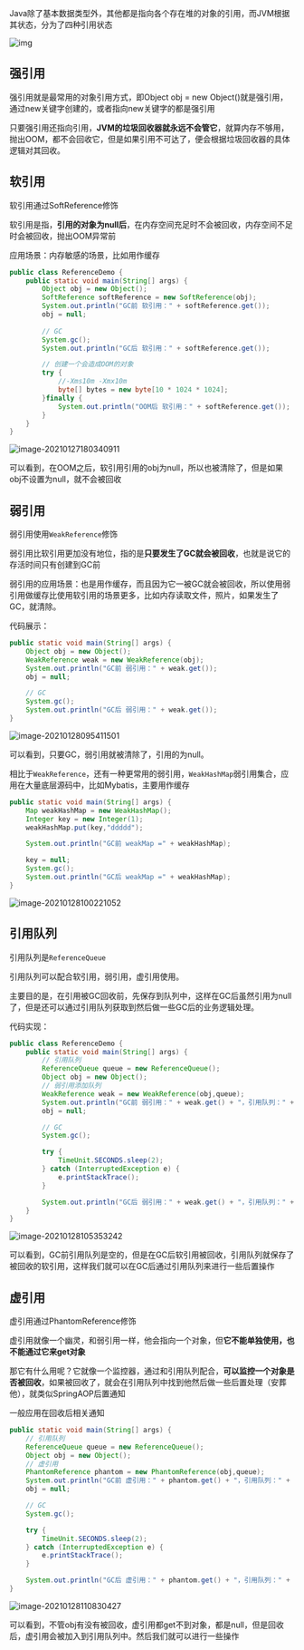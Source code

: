 Java除了基本数据类型外，其他都是指向各个存在堆的对象的引用，而JVM根据其状态，分为了四种引用状态

![img](image/64ea2b62d18c4f6780e3d9fbb5cb4e2e)

## 强引用

强引用就是最常用的对象引用方式，即Object obj = new Object()就是强引用，通过new关键字创建的，或者指向new关键字的都是强引用

只要强引用还指向引用，**JVM的垃圾回收器就永远不会管它**，就算内存不够用，抛出OOM，都不会回收它，但是如果引用不可达了，便会根据垃圾回收器的具体逻辑对其回收。

## 软引用

软引用通过SoftReference修饰

软引用是指，**引用的对象为null后**，在内存空间充足时不会被回收，内存空间不足时会被回收，抛出OOM异常前

应用场景：内存敏感的场景，比如用作缓存

```java
public class ReferenceDemo {
    public static void main(String[] args) {
        Object obj = new Object();
        SoftReference softReference = new SoftReference(obj);
        System.out.println("GC前 软引用：" + softReference.get());
        obj = null;
        
        // GC
        System.gc();
        System.out.println("GC后 软引用：" + softReference.get());

        // 创建一个会造成OOM的对象
        try {
            //-Xms10m -Xmx10m
            byte[] bytes = new byte[10 * 1024 * 1024];
        }finally {
            System.out.println("OOM后 软引用：" + softReference.get());
        }
    }
}
```

![image-20210127180340911](image/image-20210127180340911.png)

可以看到，在OOM之后，软引用引用的obj为null，所以也被清除了，但是如果obj不设置为null，就不会被回收

## 弱引用

弱引用使用`WeakReference`修饰

弱引用比软引用更加没有地位，指的是**只要发生了GC就会被回收**，也就是说它的存活时间只有创建到GC前

弱引用的应用场景：也是用作缓存，而且因为它一被GC就会被回收，所以使用弱引用做缓存比使用软引用的场景更多，比如内存读取文件，照片，如果发生了GC，就清除。

代码展示：

```java
public static void main(String[] args) {
    Object obj = new Object();
    WeakReference weak = new WeakReference(obj);
    System.out.println("GC前 弱引用：" + weak.get());
    obj = null;

    // GC
    System.gc();
    System.out.println("GC后 弱引用：" + weak.get());
}
```

![image-20210128095411501](image/image-20210128095411501.png)

可以看到，只要GC，弱引用就被清除了，引用的为null。

相比于`WeakReference`，还有一种更常用的弱引用，`WeakHashMap`弱引用集合，应用在大量底层源码中，比如Mybatis，主要用作缓存

```java
public static void main(String[] args) {
    Map weakHashMap = new WeakHashMap();
    Integer key = new Integer(1);
    weakHashMap.put(key,"ddddd");

    System.out.println("GC前 weakMap =" + weakHashMap);

    key = null;
    System.gc();
    System.out.println("GC后 weakMap =" + weakHashMap);
}
```

![image-20210128100221052](image/image-20210128100221052.png)

## 引用队列

引用队列是`ReferenceQueue`

引用队列可以配合软引用，弱引用，虚引用使用。

主要目的是，在引用被GC回收前，先保存到队列中，这样在GC后虽然引用为null了，但是还可以通过引用队列获取到然后做一些GC后的业务逻辑处理。

代码实现：

```java
public class ReferenceDemo {
    public static void main(String[] args) {
        // 引用队列
        ReferenceQueue queue = new ReferenceQueue();
        Object obj = new Object();
        // 弱引用添加队列
        WeakReference weak = new WeakReference(obj,queue);
        System.out.println("GC前 弱引用：" + weak.get() + "，引用队列：" + queue.poll());
        obj = null;

        // GC
        System.gc();

        try {
            TimeUnit.SECONDS.sleep(2);
        } catch (InterruptedException e) {
            e.printStackTrace();
        }

        System.out.println("GC后 弱引用：" + weak.get() + "，引用队列：" + queue.poll());
    }
}
```

![image-20210128105353242](image/image-20210128105353242.png)

可以看到，GC前引用队列是空的，但是在GC后软引用被回收，引用队列就保存了被回收的软引用，这样我们就可以在GC后通过引用队列来进行一些后置操作

## 虚引用

虚引用通过PhantomReference修饰

虚引用就像一个幽灵，和弱引用一样，他会指向一个对象，但**它不能单独使用，也不能通过它来get对象**

那它有什么用呢？它就像一个监控器，通过和引用队列配合，**可以监控一个对象是否被回收**，如果被回收了，就会在引用队列中找到他然后做一些后置处理（安葬他），就类似SpringAOP后置通知

一般应用在回收后相关通知

```java
public static void main(String[] args) {
    // 引用队列
    ReferenceQueue queue = new ReferenceQueue();
    Object obj = new Object();
    // 虚引用
    PhantomReference phantom = new PhantomReference(obj,queue);
    System.out.println("GC前 虚引用：" + phantom.get() + "，引用队列：" + queue.poll());
    obj = null;

    // GC
    System.gc();

    try {
        TimeUnit.SECONDS.sleep(2);
    } catch (InterruptedException e) {
        e.printStackTrace();
    }

    System.out.println("GC后 虚引用：" + phantom.get() + "，引用队列：" + queue.poll());
}
```

![image-20210128110830427](image/image-20210128110830427.png)

可以看到，不管obj有没有被回收，虚引用都get不到对象，都是null，但是回收后，虚引用会被加入到引用队列中。然后我们就可以进行一些操作